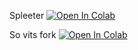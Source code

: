 Spleeter
[![Open In Colab](https://colab.research.google.com/assets/colab-badge.svg)](https://colab.research.google.com/github/soudabot/peko-ai/blob/main/spleeter.ipynb)

So vits fork
[![Open In Colab](https://colab.research.google.com/assets/colab-badge.svg)](https://colab.research.google.com/github/soudabot/peko-ai/blob/main/so_vits_svc_fork_4_0.ipynb)
